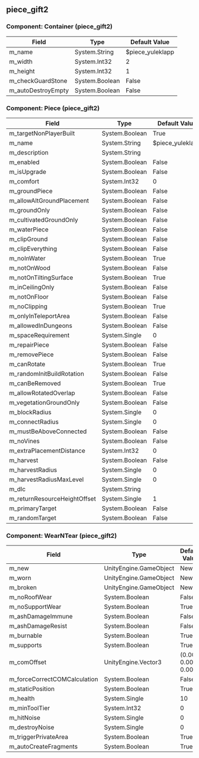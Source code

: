 ## piece_gift2

### Component: Container (piece_gift2)

|Field|Type|Default Value|
|-----|----|-------------|
|m_name|System.String|$piece_yuleklapp|
|m_width|System.Int32|2|
|m_height|System.Int32|1|
|m_checkGuardStone|System.Boolean|False|
|m_autoDestroyEmpty|System.Boolean|False|

### Component: Piece (piece_gift2)

|Field|Type|Default Value|
|-----|----|-------------|
|m_targetNonPlayerBuilt|System.Boolean|True|
|m_name|System.String|$piece_yuleklapp|
|m_description|System.String||
|m_enabled|System.Boolean|False|
|m_isUpgrade|System.Boolean|False|
|m_comfort|System.Int32|0|
|m_groundPiece|System.Boolean|False|
|m_allowAltGroundPlacement|System.Boolean|False|
|m_groundOnly|System.Boolean|False|
|m_cultivatedGroundOnly|System.Boolean|False|
|m_waterPiece|System.Boolean|False|
|m_clipGround|System.Boolean|False|
|m_clipEverything|System.Boolean|False|
|m_noInWater|System.Boolean|True|
|m_notOnWood|System.Boolean|False|
|m_notOnTiltingSurface|System.Boolean|True|
|m_inCeilingOnly|System.Boolean|False|
|m_notOnFloor|System.Boolean|False|
|m_noClipping|System.Boolean|True|
|m_onlyInTeleportArea|System.Boolean|False|
|m_allowedInDungeons|System.Boolean|False|
|m_spaceRequirement|System.Single|0|
|m_repairPiece|System.Boolean|False|
|m_removePiece|System.Boolean|False|
|m_canRotate|System.Boolean|True|
|m_randomInitBuildRotation|System.Boolean|False|
|m_canBeRemoved|System.Boolean|True|
|m_allowRotatedOverlap|System.Boolean|False|
|m_vegetationGroundOnly|System.Boolean|False|
|m_blockRadius|System.Single|0|
|m_connectRadius|System.Single|0|
|m_mustBeAboveConnected|System.Boolean|False|
|m_noVines|System.Boolean|False|
|m_extraPlacementDistance|System.Int32|0|
|m_harvest|System.Boolean|False|
|m_harvestRadius|System.Single|0|
|m_harvestRadiusMaxLevel|System.Single|0|
|m_dlc|System.String||
|m_returnResourceHeightOffset|System.Single|1|
|m_primaryTarget|System.Boolean|False|
|m_randomTarget|System.Boolean|False|

### Component: WearNTear (piece_gift2)

|Field|Type|Default Value|
|-----|----|-------------|
|m_new|UnityEngine.GameObject|New|
|m_worn|UnityEngine.GameObject|New|
|m_broken|UnityEngine.GameObject|New|
|m_noRoofWear|System.Boolean|False|
|m_noSupportWear|System.Boolean|True|
|m_ashDamageImmune|System.Boolean|False|
|m_ashDamageResist|System.Boolean|False|
|m_burnable|System.Boolean|True|
|m_supports|System.Boolean|True|
|m_comOffset|UnityEngine.Vector3|(0.00, 0.00, 0.00)|
|m_forceCorrectCOMCalculation|System.Boolean|False|
|m_staticPosition|System.Boolean|True|
|m_health|System.Single|10|
|m_minToolTier|System.Int32|0|
|m_hitNoise|System.Single|0|
|m_destroyNoise|System.Single|0|
|m_triggerPrivateArea|System.Boolean|True|
|m_autoCreateFragments|System.Boolean|True|

